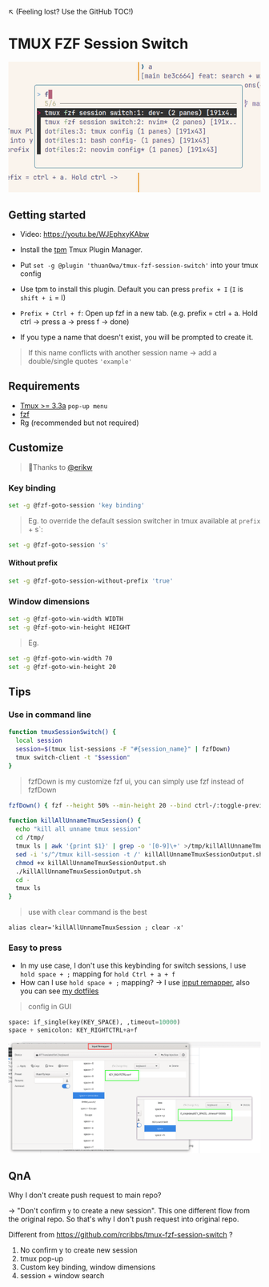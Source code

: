 ↖️ (Feeling lost? Use the GitHub TOC!)

# TMUX FZF Session Switch

![preview img](/img/preview.png)

## Getting started

- Video: https://youtu.be/WJEphxyKAbw
- Install the [tpm](https://github.com/tmux-plugins/tpm) Tmux Plugin Manager.
- Put `set -g @plugin 'thuanOwa/tmux-fzf-session-switch'` into your tmux config
- Use tpm to install this plugin. Default you can press `prefix + I` (`I` is
  `shift + i` = I)

- `Prefix + Ctrl + f`: Open up fzf in a new tab. (e.g. prefix = ctrl + a. Hold ctrl ->
  press a -> press f -> done)
- If you type a name that doesn't exist, you will be prompted to create it.

> If this name conflicts with another session name -> add a double/single quotes `'example'`

## Requirements

- [Tmux >= 3.3a](https://github.com/thuanowa/tmux-fzf-session-switch/pull/5/files) `pop-up menu`
- [fzf](https://github.com/junegunn/fzf)
- Rg (recommended but not required)

## Customize

> 🫰Thanks to [@erikw](https://github.com/erikw)

### Key binding

```bash
set -g @fzf-goto-session 'key binding'
```

> Eg. to override the default session switcher in tmux available at `prefix` + s`:

```bash
set -g @fzf-goto-session 's'
```

#### Without prefix

```bash
set -g @fzf-goto-session-without-prefix 'true'
```

### Window dimensions

```bash
set -g @fzf-goto-win-width WIDTH
set -g @fzf-goto-win-height HEIGHT
```

> Eg.

```bash
set -g @fzf-goto-win-width 70
set -g @fzf-goto-win-height 20
```

## Tips

### Use in command line

```bash
function tmuxSessionSwitch() {
  local session
  session=$(tmux list-sessions -F "#{session_name}" | fzfDown)
  tmux switch-client -t "$session"
}
```

> fzfDown is my customize fzf ui, you can simply use fzf instead of fzfDown

```bash
fzfDown() { fzf --height 50% --min-height 20 --bind ctrl-/:toggle-preview "$@" --reverse }
```

```bash
function killAllUnnameTmuxSession() {
  echo "kill all unname tmux session"
  cd /tmp/
  tmux ls | awk '{print $1}' | grep -o '[0-9]\+' >/tmp/killAllUnnameTmuxSessionOutput.sh
  sed -i 's/^/tmux kill-session -t /' killAllUnnameTmuxSessionOutput.sh
  chmod +x killAllUnnameTmuxSessionOutput.sh
  ./killAllUnnameTmuxSessionOutput.sh
  cd -
  tmux ls
}
```

> use with `clear` command is the best

```
alias clear='killAllUnnameTmuxSession ; clear -x'
```

### Easy to press

- In my use case, I don't use this keybinding for switch sessions, I use `hold space + ;` mapping for `hold Ctrl + a + f`
- How can I use `hold space + ;` mapping?
  -> I use [input remapper](https://github.com/sezanzeb/input-remapper), also you can see [my dotfiles](https://github.com/thuanOwa/dotfiles)

> config in GUI

```python
space: if_single(key(KEY_SPACE), ,timeout=10000)
space + semicolon: KEY_RIGHTCTRL+a+f
```

![input remapper][img_input_remapper]

[img_input_remapper]: ./img/input_remapper.png

## QnA

Why I don't create push request to main repo?

-> "Don't confirm `y` to create a new session". This one different flow from the original repo. So that's why I don't push request into original repo.

Different from https://github.com/rcribbs/tmux-fzf-session-switch ?

1. No confirm y to create new session
1. tmux pop-up
1. Custom key binding, window dimensions
1. session + window search
